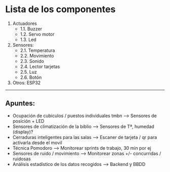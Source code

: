 # Lista de los componentes
1. Actuadores
   * 1.1. Buzzer
   * 1.2. Servo motor
   * 1.3. Led
2. Sensores:
   * 2.1. Temperatura
   * 2.2. Movimiento
   * 2.3. Sonido
   * 2.4. Lector tarjetas
   * 2.5. Luz
   * 2.6. Botón
3. Otros: ESP32

---
## Apuntes:
  * Ocupación de cubículos / puestos individuales tmbn --> Sensores de posición + LED
  * Sensores de climatización de la biblio --> Sensores de Tª, humedad (display)?
  * Cerraduras inteligentes para las salas --> Escaner de tarjeta / qr para activarla desde el movil
  * Técnica Pomodoro --> Monitorear sprints de trabajo, 30 min por ej
  * Sensores de ruido / movimiento --> Monitorear zonas +/- concurridas / ruidosas
  * Análisis estadístico de los datos recogidos --> Backend y BBDD
